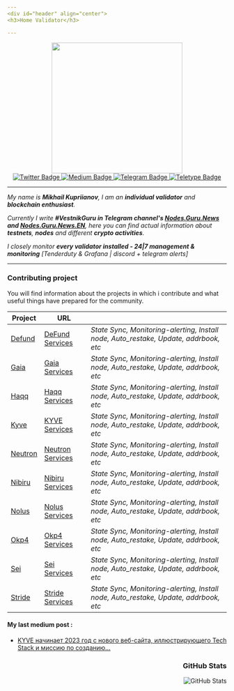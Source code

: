 ```yaml
---
<div id="header" align="center">
<h3>Home Validator</h3>

---
```


<div id="header" align="center">
  <img src="https://media0.giphy.com/media/6FT3QE3AJMfwJDZBNr/giphy.gif?cid=ecf05e47svouk7n1hdv06dvyhz5l51d79w7vi16af5yow8vv&rid=giphy.gif&ct=s" width="300"/>
<div id="badges">
  <a href="https://twitter.com/MikhailKupriya2">
    <img src="https://img.shields.io/badge/Twitter-blue?logo=Twitter&logoColor=white" alt="Twitter Badge"/>
  </a>
  <a href="https://medium.com/@MikhailKupriya2">
    <img src="https://img.shields.io/badge/Medium-black?logo=Medium&logoColor=white" alt="Medium Badge"/>
  </a>
  <a href="https://t.me/kupriianov88">
    <img src="https://img.shields.io/badge/Telegram-blue?logo=Telegram&logoColor=white" alt="Telegram Badge"/>
  </a>
  <a href="https://teletype.in/@kupriianov88">
    <img src="https://img.shields.io/badge/Teletype-black?logo=Teletype&logoColor=white" alt="Teletype Badge"/>
  </a>
  </div>

  ---

  <div id="header" align="left">

*My name is **Mikhail Kupriianov**, I am an **individual validator** and **blockchain enthusiast**.*

*Currently I write **#VestnikGuru in Telegram channel's [Nodes.Guru.News](https://t.me/NodesGuruNews) and [Nodes.Guru.News.EN](https://t.me/NodesGuruNews_ENG)**, here you can find actual information about **testnets**, **nodes** and different **crypto activities**.*

*I closely monitor **every validator installed - 24|7 management & monitoring** [Tenderduty & Grafana | discord + telegram alerts]*

  ---

    
### Contributing project

You will find information about the projects in which i contribute and what useful things have prepared for the community.

| Project | URL                                                                                                        |                                |
|-----------------------------------|----------------------------------------------------------------------------------|------------------------------------------------------------------|
| [Defund](https://www.defund.app/) | [DeFund Services](https://github.com/88Mikhail88/My_Testnets/tree/main/Defund)   | *State Sync, Monitoring-alerting, Install node, Auto_restake, Update, addrbook, etc*       |
| [Gaia]()                          | [Gaia Services](https://github.com/88Mikhail88/My_Testnets/tree/main/Gaia)       | *State Sync, Monitoring-alerting, Install node, Auto_restake, Update, addrbook, etc*       |
| [Haqq](https://islamiccoin.net/)  | [Haqq Services](https://github.com/88Mikhail88/My_Testnets/tree/main/Haqq)       | *State Sync, Monitoring-alerting, Install node, Auto_restake, Update, addrbook, etc*       |
| [Kyve](https://www.kyve.network/) | [KYVE Services](https://github.com/88Mikhail88/My_Testnets/tree/main/KYVE)       | *State Sync, Monitoring-alerting, Install node, Auto_restake, Update, addrbook, etc*       |
| [Neutron](https://neutron.org/)   | [Neutron Services](https://github.com/88Mikhail88/My_Testnets/tree/main/Neutron) | *State Sync, Monitoring-alerting, Install node, Auto_restake, Update, addrbook, etc*       |
| [Nibiru](https://nibiru.fi/)      | [Nibiru Services](https://github.com/88Mikhail88/My_Testnets/tree/main/Nibiru)   | *State Sync, Monitoring-alerting, Install node, Auto_restake, Update, addrbook, etc*       |
| [Nolus](https://nolus.io/)        | [Nolus Services](https://github.com/88Mikhail88/My_Testnets/tree/main/Nolus)     | *State Sync, Monitoring-alerting, Install node, Auto_restake, Update, addrbook, etc*       |
| [Okp4](https://okp4.network/)     | [Okp4 Services](https://github.com/88Mikhail88/My_Testnets/tree/main/Okp4)       | *State Sync, Monitoring-alerting, Install node, Auto_restake, Update, addrbook, etc*       |
| [Sei](https://www.seinetwork.io/) | [Sei Services](https://github.com/88Mikhail88/My_Testnets/tree/main/Sei)         | *State Sync, Monitoring-alerting, Install node, Auto_restake, Update, addrbook, etc*       |
| [Stride](https://stride.zone/)    | [Stride Services](https://github.com/88Mikhail88/My_Testnets/tree/main/Stride)   | *State Sync, Monitoring-alerting, Install node, Auto_restake, Update, addrbook, etc*       |

<div id="header" align="left">

#### My last medium post :
<!-- BLOG-POST-LIST:START -->
- [KYVE начинает 2023 год с нового веб-сайта, иллюстрирующего Tech Stack и миссию по созданию…](https://medium.com/@MikhailKupriya2/k-194a24dc7eb6?source=rss-10e84f172f22------2)
<!-- BLOG-POST-LIST:END -->

  <div id="header" align="right"><h3>GitHub Stats</h3>
<p><img src="https://github-readme-stats.vercel.app/api?username=88Mikhail88&amp;show_icons=true" alt="GitHub Stats"></p>
<img src="https://komarev.com/ghpvc/?username=88Mikhail88&style=flat-square&color=blue" alt=""/>

  
